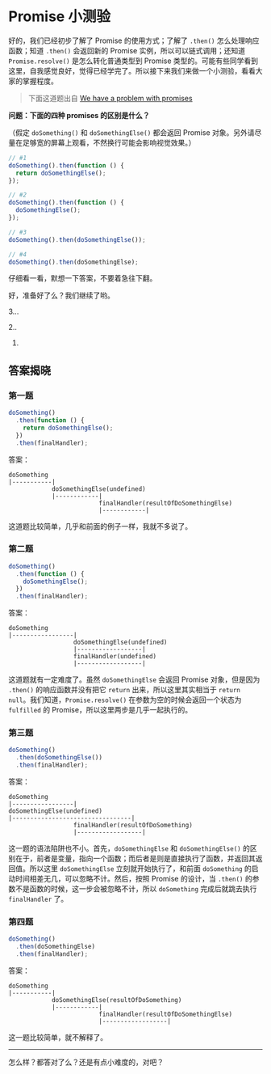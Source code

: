 Promise 小测验
========

好的，我们已经初步了解了 Promise 的使用方式；了解了 `.then()` 怎么处理响应函数；知道 `.then()` 会返回新的 Promise 实例，所以可以链式调用；还知道 `Promise.resolve()` 是怎么转化普通类型到 Promise 类型的。可能有些同学看到这里，自我感觉良好，觉得已经学完了。所以接下来我们来做一个小测验，看看大家的掌握程度。

> 下面这道题出自 [We have a problem with promises](https://pouchdb.com/2015/05/18/we-have-a-problem-with-promises.html)

**问题：下面的四种 promises 的区别是什么？**

（假定 `doSomething()` 和 `doSomethingElse()` 都会返回 Promise 对象。另外请尽量在足够宽的屏幕上观看，不然换行可能会影响视觉效果。）

```javascript
// #1
doSomething().then(function () {
  return doSomethingElse();
});

// #2
doSomething().then(function () {
  doSomethingElse();
});

// #3
doSomething().then(doSomethingElse());

// #4
doSomething().then(doSomethingElse);
```

仔细看一看，默想一下答案，不要着急往下翻。

好，准备好了么？我们继续了哟。

3...

2..

1.

## 答案揭晓

### 第一题

```javascript
doSomething()
  .then(function () {
    return doSomethingElse();
  })
  .then(finalHandler);
```

答案：

```
doSomething
|-----------|
            doSomethingElse(undefined)
            |------------|
                         finalHandler(resultOfDoSomethingElse)
                         |------------|
```

这道题比较简单，几乎和前面的例子一样，我就不多说了。

### 第二题

```javascript
doSomething()
  .then(function () {
    doSomethingElse();
  })
  .then(finalHandler);
```

答案：

```
doSomething
|-----------------|
                  doSomethingElse(undefined)
                  |------------------|
                  finalHandler(undefined)
                  |------------------|
```

这道题就有一定难度了。虽然 `doSomethingElse` 会返回 Promise 对象，但是因为 `.then()` 的响应函数并没有把它 `return` 出来，所以这里其实相当于 `return null`。我们知道，`Promise.resolve()` 在参数为空的时候会返回一个状态为 `fulfilled` 的 Promise，所以这里两步是几乎一起执行的。

### 第三题

```javascript
doSomething()
  .then(doSomethingElse())
  .then(finalHandler);
```

答案：

```
doSomething
|-----------------|
doSomethingElse(undefined)
|---------------------------------|
                  finalHandler(resultOfDoSomething)
                  |------------------|
```

这一题的语法陷阱也不小。首先，`doSomethingElse` 和 `doSomethingElse()` 的区别在于，前者是变量，指向一个函数；而后者是则是直接执行了函数，并返回其返回值。所以这里 `doSomethingElse` 立刻就开始执行了，和前面 `doSomething` 的启动时间相差无几，可以忽略不计。然后，按照 Promise 的设计，当 `.then()` 的参数不是函数的时候，这一步会被忽略不计，所以 `doSomething` 完成后就跳去执行 `finalHandler` 了。

### 第四题

```javascript
doSomething()
  .then(doSomethingElse)
  .then(finalHandler);
```

答案：

```
doSomething
|-----------|
            doSomethingElse(resultOfDoSomething)
            |------------|
                         finalHandler(resultOfDoSomethingElse)
                         |------------------|
```

这一题比较简单，就不解释了。

--------

怎么样？都答对了么？还是有点小难度的，对吧？